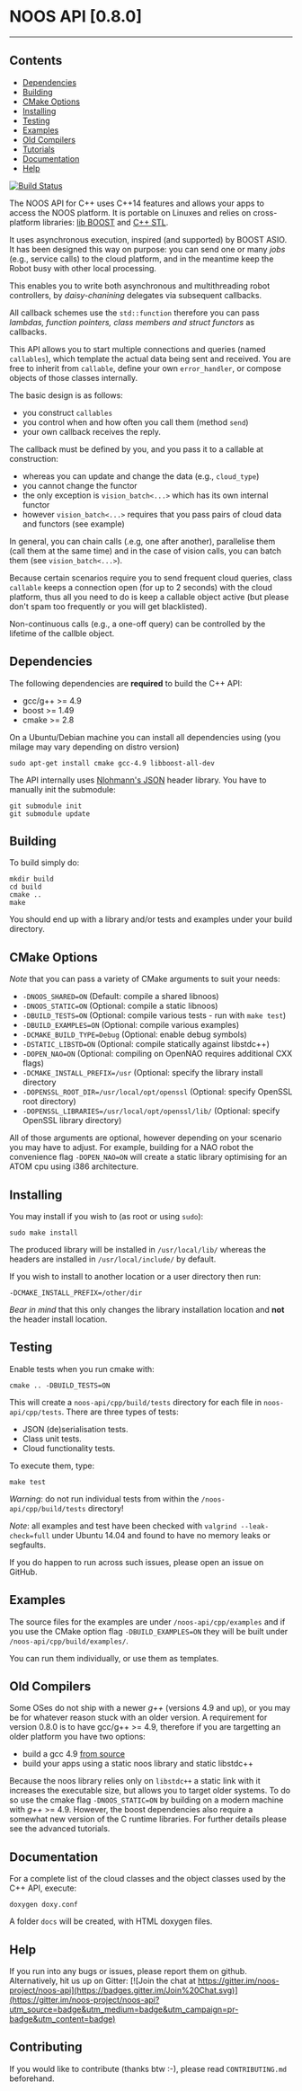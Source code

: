 # NOOS API [0.8.0]
-----------------------

## Contents
- [Dependencies](#dependencies)
- [Building](#building)
- [CMake Options](#cmake-options)
- [Installing](#installing)
- [Testing](#testing)
- [Examples](#examples)
- [Old Compilers](#old-compilers)
- [Tutorials](#tutorials)
- [Documentation](#documentation)
- [Help](#help)

[![Build Status](https://travis-ci.org/ortelio/noos-api-cpp.svg?branch=master)](https://travis-ci.org/ortelio/noos-api-cpp)

The NOOS API for C++ uses C++14 features and allows your apps to access the NOOS platform.
It is portable on Linuxes and relies on cross-platform libraries: 
[lib BOOST](http://www.boost.org) and [C++ STL](https://en.wikipedia.org/wiki/Standard_Template_Library).

It uses asynchronous execution, inspired (and supported) by BOOST ASIO.
It has been designed this way on purpose: you can send one or many *jobs* (e.g., service calls)
to the cloud platform, and in the meantime keep the Robot busy with other local processing.

This enables you to write both asynchronous and multithreading robot controllers,
by *daisy-chanining* delegates via subsequent callbacks.

All callback schemes use the `std::function` therefore you can pass 
*lambdas, function pointers, class members and struct functors* as callbacks.

This API allows you to start multiple connections and queries (named `callables`),
which template the actual data being sent and received.
You are free to inherit from `callable`, define your own `error_handler`,
or compose objects of those classes internally.

The basic design is as follows:
- you construct `callables` 
- you control when and how often you call them (method `send`)
- your own callback receives the reply.

The callback must be defined by you, and you pass it to a callable at construction:
- whereas you can update and change the data (e.g., `cloud_type`)
- you cannot change the functor
- the only exception is `vision_batch<...>` which has its own internal functor
- however `vision_batch<...>` requires that you pass pairs of cloud data and functors (see example)

In general, you can chain calls (.e.g, one after another), parallelise them (call them at the same time)
and in the case of vision calls, you can batch them (see `vision_batch<...>`).

Because certain scenarios require you to send frequent cloud queries, class `callable`
keeps a connection open (for up to 2 seconds) with the cloud platform, thus
all you need to do is keep a callable object active (but please don't spam too frequently or you will get blacklisted).

Non-continuous calls (e.g., a one-off query) can be controlled by the lifetime of the callble object.

## Dependencies

The following dependencies are **required** to build the C++ API:

* gcc/g++ >= 4.9
* boost >= 1.49
* cmake >= 2.8

On a Ubuntu/Debian machine you can install all dependencies using (you milage may vary depending on distro version)

```shell
sudo apt-get install cmake gcc-4.9 libboost-all-dev
```

The API internally uses [Nlohmann's JSON](https://github.com/nlohmann/json) header library.
You have to manually init the submodule:

```shell
git submodule init
git submodule update
```

## Building

To build simply do:

```shell
mkdir build
cd build
cmake ..
make
```

You should end up with a library and/or tests and examples under your build directory.

## CMake Options

*Note* that you can pass a variety of CMake arguments to suit your needs:

* `-DNOOS_SHARED=ON`		                        (Default: compile a shared libnoos)
* `-DNOOS_STATIC=ON`		                        (Optional: compile a static libnoos)
* `-DBUILD_TESTS=ON`                                (Optional: compile various tests - run with `make test`)
* `-DBUILD_EXAMPLES=ON`                             (Optional: compile various examples)
* `-DCMAKE_BUILD_TYPE=Debug`                        (Optional: enable debug symbols)
* `-DSTATIC_LIBSTD=ON`                              (Optional: compile statically against libstdc++)
* `-DOPEN_NAO=ON`                                   (Optional: compiling on OpenNAO requires additional CXX flags)
* `-DCMAKE_INSTALL_PREFIX=/usr`	                    (Optional: specify the library install directory
* `-DOPENSSL_ROOT_DIR=/usr/local/opt/openssl`       (Optional: specify OpenSSL root directory)
* `-DOPENSSL_LIBRARIES=/usr/local/opt/openssl/lib/` (Optional: specify OpenSSL library directory)

All of those arguments are optional, however depending on your scenario you may have to adjust.
For example, building for a NAO robot the convenience flag `-DOPEN_NAO=ON` will create a static library optimising for an ATOM cpu
using i386 architecture.

## Installing

You may install if you wish to (as root or using `sudo`):

```shell
sudo make install
```

The produced library will be installed in `/usr/local/lib/` whereas the headers are installed in `/usr/local/include/` by default.

If you wish to install to another location or a user directory then run:

```shell
-DCMAKE_INSTALL_PREFIX=/other/dir
```

*Bear in mind* that this only changes the library installation location and **not** the header install location.

## Testing

Enable tests when you run cmake with:

```shell
cmake .. -DBUILD_TESTS=ON
```

This will create a `noos-api/cpp/build/tests` directory for each file in `noos-api/cpp/tests`.
There are three types of tests:

* JSON (de)serialisation tests.
* Class unit tests.
* Cloud functionality tests.

To execute them, type:

```shell
make test
```

*_Warning_*: do not run individual tests from within the `/noos-api/cpp/build/tests` directory!

*_Note_*: all examples and test have been checked with `valgrind --leak-check=full` under Ubuntu 14.04 and found
to have no memory leaks or segfaults.

If you do happen to run across such issues, please open an issue on GitHub.

## Examples

The source files for the examples are under `/noos-api/cpp/examples` and if you use the CMake option flag `-DBUILD_EXAMPLES=ON` they
will be built under `/noos-api/cpp/build/examples/`.

You can run them individually, or use them as templates.

## Old Compilers

Some OSes do not ship with a newer *g++* (versions 4.9 and up), or you may be for whatever reason stuck with an older version.
A requirement for version 0.8.0 is to have gcc/g++ >= 4.9, therefore if you are targetting an older platform you have two options:

* build a gcc 4.9 [from source](https://gcc.gnu.org/wiki/InstallingGCC)
* build your apps using a static noos library and static libstdc++

Because the noos library relies only on `libstdc++` a static link with it increases the executable size,
but allows you to target older systems.
To do so use the cmake flag `-DNOOS_STATIC=ON` by building on a modern machine with *g++* >= 4.9.
However, the boost dependencies also require a somewhat new version of the C runtime libraries.
For further details please see the advanced tutorials.

## Documentation

For a complete list of the cloud classes and the object classes used by the C++ API,
execute:

```shell
doxygen doxy.conf
```

A folder `docs` will be created, with HTML doxygen files.

## Help

If you run into any bugs or issues, please report them on github. 
Alternatively, hit us up on Gitter: [![Join the chat at https://gitter.im/noos-project/noos-api](https://badges.gitter.im/Join%20Chat.svg)](https://gitter.im/noos-project/noos-api?utm_source=badge&utm_medium=badge&utm_campaign=pr-badge&utm_content=badge)

## Contributing

If you would like to contribute (thanks btw :-), please read `CONTRIBUTING.md` beforehand.
